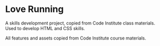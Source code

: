 # Love Running

A skills development project, copied from Code Institute class materials. Used to develop HTML and CSS skills.

All features and assets copied from Code Institute course materials.
